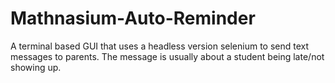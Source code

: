 # Mathnasium-Auto-Reminder
A terminal based GUI that uses a headless version selenium to send text messages to parents. The message is usually about a student being late/not showing up.
